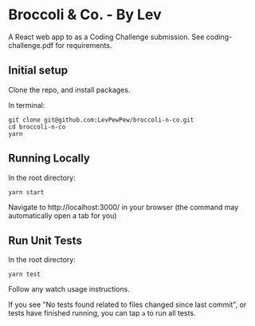 # Broccoli & Co. - By Lev

A React web app to as a Coding Challenge submission. See coding-challenge.pdf for requirements.

## Initial setup

Clone the repo, and install packages.

In terminal:

```
git clone git@github.com:LevPewPew/broccoli-n-co.git
cd broccoli-n-co
yarn
```

## Running Locally

In the root directory:

```
yarn start
```

Navigate to http://localhost:3000/ in your browser (the command may automatically open a tab for you)

## Run Unit Tests

In the root directory:

```
yarn test
```

Follow any watch usage instructions.

If you see "No tests found related to files changed since last commit", or tests have finished running, you can tap `a` to run all tests.
